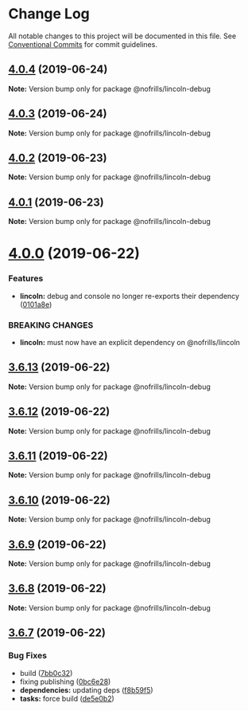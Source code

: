 # Change Log

All notable changes to this project will be documented in this file.
See [Conventional Commits](https://conventionalcommits.org) for commit guidelines.

## [4.0.4](https://github.com/nativecode-dev/nofrills-debug/compare/@nofrills/lincoln-debug@4.0.1...@nofrills/lincoln-debug@4.0.4) (2019-06-24)

**Note:** Version bump only for package @nofrills/lincoln-debug





## [4.0.3](https://github.com/nativecode-dev/nofrills-debug/compare/@nofrills/lincoln-debug@4.0.2...@nofrills/lincoln-debug@4.0.3) (2019-06-24)

**Note:** Version bump only for package @nofrills/lincoln-debug





## [4.0.2](https://github.com/nativecode-dev/nofrills-debug/compare/@nofrills/lincoln-debug@4.0.1...@nofrills/lincoln-debug@4.0.2) (2019-06-23)

**Note:** Version bump only for package @nofrills/lincoln-debug





## [4.0.1](https://github.com/nativecode-dev/nofrills-debug/compare/@nofrills/lincoln-debug@3.6.11...@nofrills/lincoln-debug@4.0.1) (2019-06-23)

**Note:** Version bump only for package @nofrills/lincoln-debug





# [4.0.0](https://github.com/nativecode-dev/nofrills-debug/compare/@nofrills/lincoln-debug@3.6.13...@nofrills/lincoln-debug@4.0.0) (2019-06-22)


### Features

* **lincoln:** debug and console no longer re-exports their dependency ([0101a8e](https://github.com/nativecode-dev/nofrills-debug/commit/0101a8e))


### BREAKING CHANGES

* **lincoln:** must now have an explicit dependency on @nofrills/lincoln





## [3.6.13](https://github.com/nativecode-dev/nofrills-debug/compare/@nofrills/lincoln-debug@3.6.12...@nofrills/lincoln-debug@3.6.13) (2019-06-22)

**Note:** Version bump only for package @nofrills/lincoln-debug





## [3.6.12](https://github.com/nativecode-dev/nofrills-debug/compare/@nofrills/lincoln-debug@3.6.11...@nofrills/lincoln-debug@3.6.12) (2019-06-22)

**Note:** Version bump only for package @nofrills/lincoln-debug





## [3.6.11](https://github.com/nativecode-dev/nofrills-debug/compare/@nofrills/lincoln-debug@3.6.8...@nofrills/lincoln-debug@3.6.11) (2019-06-22)

**Note:** Version bump only for package @nofrills/lincoln-debug





## [3.6.10](https://github.com/nativecode-dev/nofrills-debug/compare/@nofrills/lincoln-debug@3.6.9...@nofrills/lincoln-debug@3.6.10) (2019-06-22)

**Note:** Version bump only for package @nofrills/lincoln-debug





## [3.6.9](https://github.com/nativecode-dev/nofrills-debug/compare/@nofrills/lincoln-debug@3.6.8...@nofrills/lincoln-debug@3.6.9) (2019-06-22)

**Note:** Version bump only for package @nofrills/lincoln-debug





## [3.6.8](https://github.com/nativecode-dev/nofrills-debug/compare/@nofrills/lincoln-debug@3.6.7...@nofrills/lincoln-debug@3.6.8) (2019-06-22)

**Note:** Version bump only for package @nofrills/lincoln-debug





## [3.6.7](https://github.com/nativecode-dev/nofrills-debug/compare/@nofrills/lincoln-debug@3.6.6...@nofrills/lincoln-debug@3.6.7) (2019-06-22)


### Bug Fixes

* build ([7bb0c32](https://github.com/nativecode-dev/nofrills-debug/commit/7bb0c32))
* fixing publishing ([0bc6e28](https://github.com/nativecode-dev/nofrills-debug/commit/0bc6e28))
* **dependencies:** updating deps ([f8b59f5](https://github.com/nativecode-dev/nofrills-debug/commit/f8b59f5))
* **tasks:** force build ([de5e0b2](https://github.com/nativecode-dev/nofrills-debug/commit/de5e0b2))
